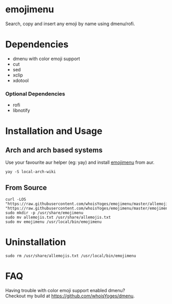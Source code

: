 # emojimenu

Search, copy and insert any emoji by name using dmenu/rofi.

# Dependencies

- dmenu with color emoji support
- cut
- sed
- xclip
- xdotool

### Optional Dependencies
- rofi
- libnotify

# Installation and Usage

## Arch and arch based systems

Use your favourite aur helper (eg: yay) and install [emojimenu](https://aur.archlinux.org/emojimenu.git) from aur.

```
yay -S local-arch-wiki
```

## From Source

```
curl -LOS "https://raw.githubusercontent.com/whoisYoges/emojimenu/master/allemojis.txt" "https://raw.githubusercontent.com/whoisYoges/emojimenu/master/emojimenu"
sudo mkdir -p /usr/share/emojimenu
sudo mv allemojis.txt /usr/share/allemojis.txt
sudo mv emojimenu /usr/local/bin/emojimenu
```

# Uninstallation

```
sudo rm /usr/share/allemojis.txt /usr/local/bin/emojimenu
```

# FAQ

Having trouble with color emoji support enabled dmenu?  
Checkout my build at <https://github.com/whoisYoges/dmenu>.